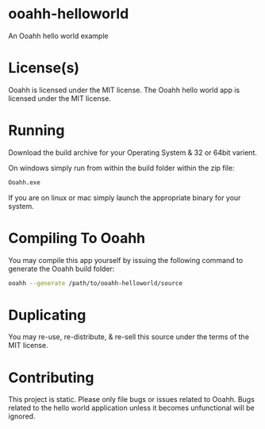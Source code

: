 # ooahh-helloworld
An Ooahh hello world example

# License(s)
Ooahh is licensed under the MIT license.
The Ooahh hello world app is licensed under the MIT license.

# Running
Download the build archive for your Operating System & 32 or 64bit varient.

On windows simply run from within the build folder within the zip file:
```bash
Ooahh.exe
```

If you are on linux or mac simply launch the appropriate binary for your system.

# Compiling To Ooahh
You may compile this app yourself by issuing the following command to generate the Ooahh build folder:
```bash
ooahh --generate /path/to/ooahh-helloworld/source
```

# Duplicating
You may re-use, re-distribute, & re-sell this source under the terms of the MIT license.

# Contributing
This project is static. Please only file bugs or issues related to Ooahh. Bugs related
to the hello world application unless it becomes unfunctional will be ignored.